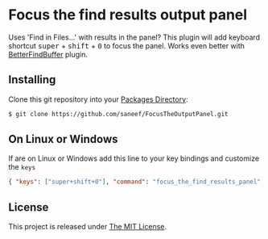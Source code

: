 # Focus the find results output panel

Uses 'Find in Files...' with results in the panel? This plugin will add keyboard shortcut <kbd>super</kbd> + <kbd>shift</kbd> + <kbd>0</kbd> to focus the panel. Works even better with [BetterFindBuffer](https://github.com/aziz/BetterFindBuffer) plugin.

## Installing

Clone this git repository into your [Packages Directory](http://sublimetext.info/docs/en/basic_concepts.html):

```bash
$ git clone https://github.com/saneef/FocusTheOutputPanel.git
```

## On Linux or Windows

If are on Linux or Windows add this line to your key bindings and customize the `keys`

```json
{ "keys": ["super+shift+0"], "command": "focus_the_find_results_panel" }
```

## License

This project is released under [The MIT License](http://www.opensource.org/licenses/mit-license.php).

